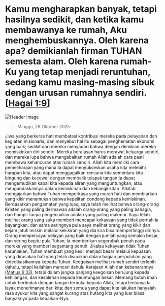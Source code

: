 
# Kamu mengharapkan banyak, tetapi hasilnya sedikit, dan ketika kamu membawanya ke rumah, Aku menghembuskannya. Oleh karena apa? demikianlah firman TUHAN semesta alam. Oleh karena rumah-Ku yang tetap menjadi reruntuhan, sedang kamu masing-masing sibuk dengan urusan rumahnya sendiri. [[Hagai 1:9](http://alkitab.sabda.org/?Hagai%201:9)]

![Header Image](https://alkitab.app/slice/sunrise.jpg)

> Minggu, 26 Oktober 2025

Jiwa yang berkeras hati membatasi kontribusi mereka pada pelayanan dan kegiatan misionaris, dan menyebut hal itu sebagai penghematan ekonomi yang baik; sedikit dari mereka menyadari bahwa dengan demikian mereka memiskinkan diri sendiri. Mereka beralasan harus merawat keluarga sendiri, dan mereka lupa bahwa mengabaikan rumah Allah adalah cara pasti membawa kehancuran atas rumah sendiri. Allah kita memiliki cara pemeliharaan yang mana Ia dapat menyukseskan usaha kita melebihi harapan kita, atau dapat menggagalkan rencana kita sementara kita bingung dan kecewa; dengan membalik telapak tangan Ia dapat mengemudikan kapal kita kepada aliran yang menguntungkan, atau mengandaskannya dalam kemiskinan dan kebangkrutan. Alkitab mengajarkan bahwa Tuhan memperkaya yang murah hati dan membiarkan yang kikir menemukan bahwa kepelitan condong kepada kemiskinan. Berdasarkan pengamatan yang luas, saya telah melihat bahwa orang-orang Kristen yang paling dermawan adalah orang-orang yang paling bahagia, dan hampir tanpa pengecualian adalah yang paling makmur. Saya telah melihat orang yang suka memberi mencapai kekayaan yang tidak pernah ia bayangkan; dan sama seringnya pula saya melihat orang yang kikir dan kejam jatuh miskin melalui kekikiran yang dia kira bisa mempertinggi dirinya. Orang mempercayai pelayan yang baik dengan jumlah yang semakin besar, dan sering begitu pula Tuhan; Ia memberikan segerobak penuh pada mereka yang memberi segantang penuh. Jikalau kekayaan tidak Tuhan karuniakan, Tuhan membuat yang kecil menjadi besar melalui kepuasan yang dirasakan hati yang telah disucikan dalam bagian perpuluhan yang didedikasikannya kepada Tuhan. Keegoisan melihat rumah sendiri terlebih dahulu, tetapi keilahian mencari dahulu Kerajaan Allah dan kebenarannya [[Matius 6:33](http://alkitab.sabda.org/?Matius%206:33)], tetapi dalam jangka panjang keegoisan berujung kepada kehilangan, dan kesalehan kepada keuntungan besar. Memang butuh iman untuk bertindak dengan tangan terbuka kepada Allah, tetapi tentunya Ia layak menerimanya dari kita; dan semua yang dapat kita lakukan hanyalah rasa syukur kita yang sangat kurang atas hutang kita yang luar biasa banyaknya pada kebaikan-Nya.
    